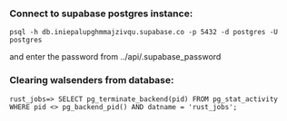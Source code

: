 ### Connect to supabase postgres instance: 

```
psql -h db.iniepalupghmmajzivqu.supabase.co -p 5432 -d postgres -U postgres
```

and enter the password from  ../api/.supabase_password

### Clearing walsenders from database: 

```
rust_jobs=> SELECT pg_terminate_backend(pid) FROM pg_stat_activity WHERE pid <> pg_backend_pid() AND datname = 'rust_jobs';
```

